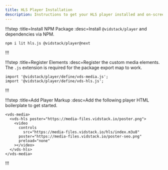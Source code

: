 ```yaml
---
title: HLS Player Installation
description: Instructions to get your HLS player installed and on-screen.
---
```


!!!step :title=Install NPM Package :desc=Install `@vidstack/player` and dependencies via NPM.

```bash:copy
npm i lit hls.js @vidstack/player@next
```

!!!

!!!step :title=Register Elements :desc=Register the custom media elements. The `.js` extension is required for the package export map to work.

```js:copy
import '@vidstack/player/define/vds-media.js';
import '@vidstack/player/define/vds-hls.js';
```

!!!

!!!step :title=Add Player Markup :desc=Add the following player HTML boilerplate to get started.

```html:copy
<vds-media>
  <vds-hls poster="https://media-files.vidstack.io/poster.png">
    <video
      controls
	    src="https://media-files.vidstack.io/hls/index.m3u8"
      poster="https://media-files.vidstack.io/poster-seo.png"
      preload="none"
    ></video>
  </vds-hls>
</vds-media>
```

!!!
